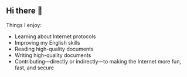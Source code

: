 ## Hi there 👋
Things I enjoy:
- Learning about Internet protocols
- Improving my English skills
- Reading high-quality documents
- Writing high-quality documents
- Contributing—directly or indirectly—to making the Internet more fun, fast, and secure

